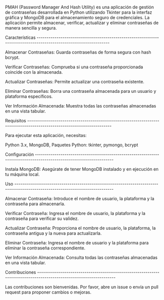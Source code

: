 PMAH (Password Manager And Hash Utility) es una aplicación de gestión de contraseñas desarrollada en Python utilizando Tkinter para la interfaz gráfica y 
MongoDB para el almacenamiento seguro de credenciales. La aplicación permite almacenar, verificar, actualizar y eliminar contraseñas de manera sencilla y segura.

Características -------------------------------------------------------------------------------------------------------------------

Almacenar Contraseñas: Guarda contraseñas de forma segura con hash bcrypt.

Verificar Contraseñas: Comprueba si una contraseña proporcionada coincide con la almacenada.

Actualizar Contraseñas: Permite actualizar una contraseña existente.

Eliminar Contraseñas: Borra una contraseña almacenada para un usuario y plataforma específicos.

Ver Información Almacenada: Muestra todas las contraseñas almacenadas en una vista tabular.

Requisitos -------------------------------------------------------------------------------------------------------------------------

Para ejecutar esta aplicación, necesitas:

Python 3.x,
MongoDB,
Paquetes Python: tkinter, pymongo, bcrypt

Configuración ----------------------------------------------------------------------------------------------------------------------

Instala MongoDB: Asegúrate de tener MongoDB instalado y en ejecución en tu máquina local.

Uso --------------------------------------------------------------------------------------------------------------------------------

Almacenar Contraseña: Introduce el nombre de usuario, la plataforma y la contraseña para almacenarla.

Verificar Contraseña: Ingresa el nombre de usuario, la plataforma y la contraseña para verificar su validez.

Actualizar Contraseña: Proporciona el nombre de usuario, la plataforma, la contraseña antigua y la nueva para actualizarla.

Eliminar Contraseña: Ingresa el nombre de usuario y la plataforma para eliminar la contraseña correspondiente.

Ver Información Almacenada: Consulta todas las contraseñas almacenadas en una vista tabular.

Contribuciones ----------------------------------------------------------------------------------------------------------------------

Las contribuciones son bienvenidas. Por favor, abre un issue o envía un pull request para proponer cambios o mejoras.


